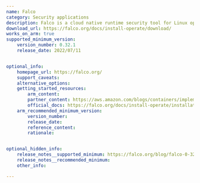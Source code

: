 ```yaml
---
name: Falco
category: Security applications
description: Falco is a cloud native runtime security tool for Linux operating systems.
download_url: https://falco.org/docs/install-operate/download/
works_on_arm: true
supported_minimum_version:
    version_number: 0.32.1
    release_date: 2022/07/11


optional_info:
    homepage_url: https://falco.org/
    support_caveats:
    alternative_options:
    getting_started_resources:
        arm_content:
        partner_content: https://aws.amazon.com/blogs/containers/implementing-runtime-security-in-amazon-eks-using-cncf-falco/
        official_docs: https://falco.org/docs/install-operate/installation/
    arm_recommended_minimum_version:
        version_number:
        release_date:
        reference_content:
        rationale:


optional_hidden_info:
    release_notes__supported_minimum: https://falco.org/blog/falco-0-32-1/
    release_notes__recommended_minimum:
    other_info:

---
```

